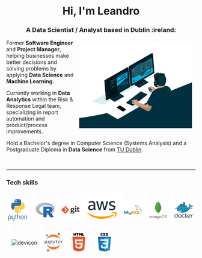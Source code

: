 <h1 align="center">Hi, I'm Leandro</h1>
<h3 align="center">A Data Scientist / Analyst based in Dublin :ireland:</h3>

<img align="right" alt="Coding" width="300" style="margin:10px;" src="https://github.com/pessini/pessini/blob/d6cf1f7d9c634b5b6cb9cb0549ddec56d558b18c/img/dev.gif?raw=true" />

Former **Software Engineer** and **Project Manager**, helping businesses make better decisions and solving problems by applying **Data Science** and **Machine Learning**.

Currently working in **Data Analytics** within the Risk & Response Legal team, specializing in report automation and product/process improvements.

Hold a Bachelor's degree in Computer Science (Systems Analysis) and a Postgraduate Diploma in **Data Science** from [TU Dublin](https://www.tudublin.ie/).

<br />
<hr />
<h3>Tech skills</h3>

<p align="left">
    <img align="center" src="https://raw.githubusercontent.com/devicons/devicon/master/icons/python/python-original-wordmark.svg" height="60" width="60" title="Python" />
    <img src="https://github.com/pessini/pessini/blob/main/img/separator.png?raw=true" alt="separator" height="50" width="10" />
    <img align="center" src="https://raw.githubusercontent.com/devicons/devicon/master/icons/r/r-original.svg" alt="devicon" height="50" width="50" title="R" />
    <img src="https://github.com/pessini/pessini/blob/main/img/separator.png?raw=true" alt="separator" height="50" width="10" />
    <img align="center" src="https://raw.githubusercontent.com/devicons/devicon/master/icons/git/git-original-wordmark.svg" alt="devicon" height="50" width="50" title="git" />
    <img src="https://github.com/pessini/pessini/blob/main/img/separator.png?raw=true" alt="separator" height="50" width="10" />
    <img align="center" src="https://raw.githubusercontent.com/devicons/devicon/master/icons/amazonwebservices/amazonwebservices-original-wordmark.svg" alt="devicon" height="80" width="80" title="AWS" />
    <img src="https://github.com/pessini/pessini/blob/main/img/separator.png?raw=true" alt="separator" height="50" width="10" />
    <img align="center" src="https://raw.githubusercontent.com/devicons/devicon/master/icons/mysql/mysql-original-wordmark.svg" alt="devicon" height="50" width="50" title="MySQL" />
    <img src="https://github.com/pessini/pessini/blob/main/img/separator.png?raw=true" alt="separator" height="50" width="10" />
    <img align="center" src="https://raw.githubusercontent.com/devicons/devicon/master/icons/mongodb/mongodb-original-wordmark.svg" alt="devicon" height="50" width="50" title="MongoDB" />
    <img src="https://github.com/pessini/pessini/blob/main/img/separator.png?raw=true" alt="separator" height="50" width="10" />
    <img align="center" src="https://raw.githubusercontent.com/devicons/devicon/master/icons/docker/docker-original-wordmark.svg" height="50" width="50" title="Docker" />
    <img src="https://github.com/pessini/pessini/blob/main/img/separator.png?raw=true" alt="separator" height="50" width="10" />
    <img align="center" src="https://img.icons8.com/color/96/000000/tableau-software.png" alt="devicon" height="50" width="50" title="Tableau" />
    <img src="https://github.com/pessini/pessini/blob/main/img/separator.png?raw=true" alt="separator" height="50" width="10" />
    <img align="center" src="https://raw.githubusercontent.com/devicons/devicon/master/icons/jupyter/jupyter-original-wordmark.svg" alt="devicon" height="50" width="50" title="Jupyter Notebook" />
    <img src="https://github.com/pessini/pessini/blob/main/img/separator.png?raw=true" alt="separator" height="50" width="10" />
    <img align="center" src="https://raw.githubusercontent.com/devicons/devicon/master/icons/html5/html5-original-wordmark.svg" alt="devicon" height="50" width="50" title="HTML" />
    <img src="https://github.com/pessini/pessini/blob/main/img/separator.png?raw=true" alt="separator" height="50" width="10" />
    <img align="center" src="https://raw.githubusercontent.com/devicons/devicon/master/icons/css3/css3-original-wordmark.svg" alt="devicon" height="50" width="50" title="CSS" />
</p>

<!-- <hr>
<div align="left">
    <a href="https://www.linkedin.com/in/leandropessini/" target="_blank"><img alt="LinkedIn" src="https://img.shields.io/badge/linkedin-%230077B5.svg?&style=for-the-badge&logo=linkedin&logoColor=white" /></a>
</div> -->
